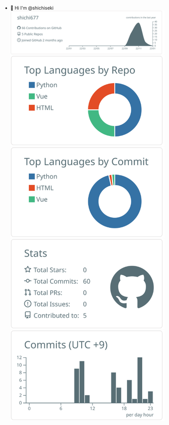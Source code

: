 - 👋 Hi I'm @shichiseki
[![](https://raw.githubusercontent.com/shichi677/shichi677/main/profile-summary-card-output/default/0-profile-details.svg)](https://github.com/vn7n24fzkq/github-profile-summary-cards)
[![](https://raw.githubusercontent.com/shichi677/shichi677/main/profile-summary-card-output/default/1-repos-per-language.svg)](https://github.com/vn7n24fzkq/github-profile-summary-cards)
[![](https://raw.githubusercontent.com/shichi677/shichi677/main/profile-summary-card-output/default/2-most-commit-language.svg)](https://github.com/vn7n24fzkq/github-profile-summary-cards)
[![](https://raw.githubusercontent.com/shichi677/shichi677/main/profile-summary-card-output/default/3-stats.svg)](https://github.com/vn7n24fzkq/github-profile-summary-cards)
[![](https://raw.githubusercontent.com/shichi677/shichi677/main/profile-summary-card-output/default/4-productive-time.svg)](https://github.com/vn7n24fzkq/github-profile-summary-cards)

